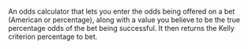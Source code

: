 An odds calculator that lets you enter the odds being offered on a bet (American or percentage), along
with a value you believe to be the true percentage odds of the bet being successful. It then returns
the Kelly criterion percentage to bet.
